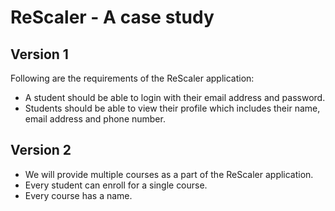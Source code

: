 # ReScaler - A case study

## Version 1
Following are the requirements of the ReScaler application:
* A student should be able to login with their email address and password.
* Students should be able to view their profile which includes their name, email address and phone number.

## Version 2

* We will provide multiple courses as a part of the ReScaler application.
* Every student can enroll for a single course.
* Every course has a name.